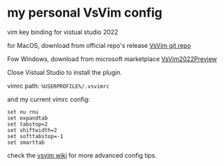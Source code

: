 # my personal VsVim config

vim key binding for vistual studio 2022

for MacOS, download from official repo's release
[VsVim git repo](https://github.com/VsVim/VsVim)

Fow Windows, download from microsoft marketplace
[VsVim2022Preview](https://marketplace.visualstudio.com/items?itemName=JaredParMSFT.VsVim2022Preview)

Close Vistual Studio to install the plugin.

vimrc path:
`%USERPROFILE%/.vsvimrc`

and my current vimrc config:

```vimrc
set nu rnu
set expandtab
set tabstop=2
set shiftwidth=2
set softtabstop=-1
set smarttab
```

check the [vsvim wiki](https://github.com/VsVim/VsVim/wiki) for more advanced config tips.
